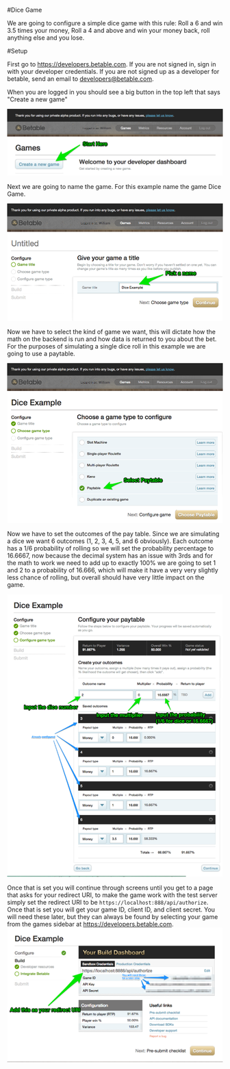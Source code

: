 #Dice Game

We are going to configure a simple dice game with this rule: Roll a 6 and win 3.5 times your money, Roll a 4 and above and win your money back, roll anything else and you lose.

#Setup

First go to https://developers.betable.com. If you are not signed in, sign in with your developer credentials. If you are not signed up as a developer for betable, send an email to [developers@betable.com](mailto:developers@betable.com?Subject=Request%20for%20a%20Betable%20XHR%20developer%20account%20&Body=Tell%20us%20a%20little%20bit%20about%20yourself%20and%20why%20you%20want%20to%20become%20a%20betable%20developer).

When you are logged in you should see a big button in the top left that says "Create a new game"

![](https://github.com/betable/betable-canvas-sdk/blob/master/example/images/StepA.png)

Next we are going to name the game. For this example name the game Dice Game.

![](https://github.com/betable/betable-canvas-sdk/blob/master/example/images/StepB.png)

Now we have to select the kind of game we want, this will dictate how the math on the backend is run and how data is returned to you about the bet. For the purposes of simulating a single dice roll in this example we are going to use a paytable.

![](https://github.com/betable/betable-canvas-sdk/blob/master/example/images/StepC.png)

Now we have to set the outcomes of the pay table. Since we are simulating a dice we want 6 outcomes (1, 2, 3, 4, 5, and 6 obviously). Each outcome has a 1/6 probability of rolling so we will set the probability percentage to 16.6667, now because the decimal system has an issue with 3rds and for the math to work we need to add up to exactly 100% we are going to set 1 and 2 to a probability of 16.666, which will make it have a very very slightly less chance of rolling, but overall should have very little impact on the game.

![](https://github.com/betable/betable-canvas-sdk/blob/master/example/images/StepD.png)

Once that is set you will continue through screens until you get to a page that asks for your redirect URI, to make the game work with the test server simply set the redirect URI to be `https://localhost:888/api/authorize`. Once that is set you will get your game ID, client ID, and client secret. You will need these later, but they can always be found by selecting your game from the games sidebar at https://developers.betable.com.
![](https://github.com/betable/betable-canvas-sdk/blob/master/example/images/StepE.png)


